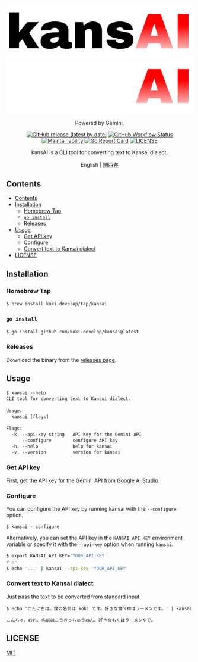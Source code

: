 <p align="center">
<img src="./assets/logo_light.svg#gh-light-mode-only" />
<img src="./assets/logo_dark.svg#gh-dark-mode-only" />
</p>

<p align="center">
Powered by Gemini.
</p>

<p align="center">
<a href="https://github.com/koki-develop/kansai/releases/latest"><img src="https://img.shields.io/github/v/release/koki-develop/kansai" alt="GitHub release (latest by date)"></a>
<a href="https://github.com/koki-develop/kansai/actions/workflows/ci.yml"><img src="https://img.shields.io/github/actions/workflow/status/koki-develop/kansai/ci.yml?logo=github" alt="GitHub Workflow Status"></a>
<a href="https://codeclimate.com/github/koki-develop/kansai/maintainability"><img src="https://img.shields.io/codeclimate/maintainability/koki-develop/kansai?style=flat&amp;logo=codeclimate" alt="Maintainability"></a>
<a href="https://goreportcard.com/report/github.com/koki-develop/kansai"><img src="https://goreportcard.com/badge/github.com/koki-develop/kansai" alt="Go Report Card"></a>
<a href="./LICENSE"><img src="https://img.shields.io/github/license/koki-develop/kansai" alt="LICENSE"></a>
</p>

<p align="center">
kansAI is a CLI tool for converting text to Kansai dialect.
</p>

<p align="center">
English | <a href="./README.kansai.md">関西弁</a>
</p>

## Contents

- [Contents](#contents)
- [Installation](#installation)
  - [Homebrew Tap](#homebrew-tap)
  - [`go install`](#go-install)
  - [Releases](#releases)
- [Usage](#usage)
  - [Get API key](#get-api-key)
  - [Configure](#configure)
  - [Convert text to Kansai dialect](#convert-text-to-kansai-dialect)
- [LICENSE](#license)

## Installation

### Homebrew Tap

```console
$ brew install koki-develop/tap/kansai
```

### `go install`

```console
$ go install github.com/koki-develop/kansai@latest
```

### Releases

Download the binary from the [releases page](https://github.com/koki-develop/kansai/releases/latest).

## Usage

```console
$ kansai --help
CLI tool for converting text to Kansai dialect.

Usage:
  kansai [flags]

Flags:
  -k, --api-key string   API Key for the Gemini API
      --configure        configure API key
  -h, --help             help for kansai
  -v, --version          version for kansai
```

### Get API key

First, get the API key for the Gemini API from [Google AI Studio](https://makersuite.google.com/app/apikey).

### Configure

You can configure the API key by running kansai with the `--configure` option.

```console
$ kansai --configure
```

Alternatively, you can set the API key in the `KANSAI_API_KEY` environment variable or specify it with the `--api-key` option when running `kansai`.

```sh
$ export KANSAI_API_KEY='YOUR_API_KEY'
# or
$ echo '...' | kansai --api-key 'YOUR_API_KEY'
```

### Convert text to Kansai dialect

Just pass the text to be converted from standard input.

```console
$ echo 'こんにちは。僕の名前は koki です。好きな食べ物はラーメンです。' | kansai
```

```
こんちゃ。おれ、名前はこうきっちゅうねん。好きなもんはラーメンやで。
```

## LICENSE

[MIT](./LICENSE)
